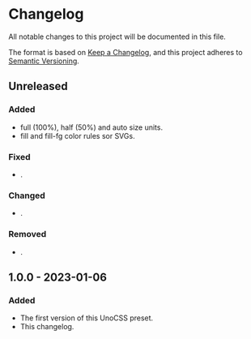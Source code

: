 # Changelog

All notable changes to this project will be documented in this file.

The format is based on [Keep a Changelog](https://keepachangelog.com/en/1.0.0/),
and this project adheres to [Semantic Versioning](https://semver.org/spec/v2.0.0.html).

## Unreleased

### Added

- full (100%), half (50%) and auto size units.
- fill and fill-fg color rules sor SVGs.

### Fixed

- .

### Changed

- .

### Removed

- .

## 1.0.0 - 2023-01-06

### Added

- The first version of this UnoCSS preset.
- This changelog.
